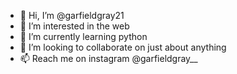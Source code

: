 - 👋 Hi, I’m @garfieldgray21
- 👀 I’m interested in the web 
- 🌱 I’m currently learning python
- 💞️ I’m looking to collaborate on just about anything
- 📫 Reach me on instagram @garfieldgray__ 

<!---
garfieldgray21/garfieldgray21 is a ✨ special ✨ repository because its `README.md` (this file) appears on your GitHub profile.
You can click the Preview link to take a look at your changes.
--->
